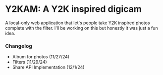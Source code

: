 # Y2KAM: A Y2K inspired digicam

A local-only web application that let's people take Y2K inspired photos complete with the filter. I'll be working on this but honestly it was just a fun idea.

### Changelog
- Album for photos (11/27/24)
- Filters (11/29/24)
- Share API Implementation (12/1/24)